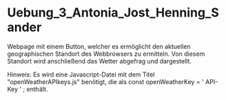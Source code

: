 # Uebung_3_Antonia_Jost_Henning_Sander

Webpage mit einem Button, welcher es ermöglicht den aktuellen geographischen Standort des Webbrowsers zu ermitteln. Von diesem Standort wird anschließend das Wetter abgefrag und dargestellt.

Hinweis: Es wird eine Javascript-Datei mit dem Titel "openWeatherAPIkeys.js" benötigt, die als const openWeatherKey = ' API-Key ' ; enthält.
